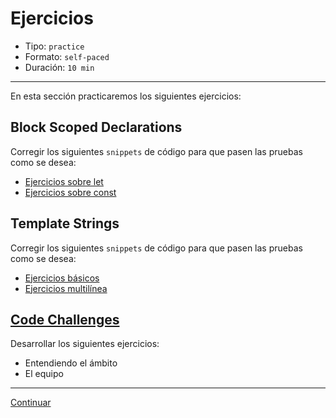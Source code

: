 # Ejercicios

* Tipo: `practice`
* Formato: `self-paced`
* Duración: `10 min`

***

En esta sección practicaremos los siguientes ejercicios:

## Block Scoped Declarations

Corregir los siguientes `snippets` de código para que pasen las pruebas como se
desea:

* [Ejercicios sobre let](http://tddbin.com/#?kata=es6/language/block-scoping/let)
* [Ejercicios sobre const](http://tddbin.com/#?kata=es6/language/block-scoping/const)

## Template Strings

Corregir los siguientes `snippets` de código para que pasen las pruebas como se
desea:

* [Ejercicios básicos](http://tddbin.com/#?kata=es6/language/template-strings/basics)
* [Ejercicios multilínea](http://tddbin.com/#?kata=es6/language/template-strings/multiline)

## [Code Challenges](https://github.com/Laboratoria/ec-js-deep-dive-exercises/tree/es6)

Desarrollar los siguientes ejercicios:

* Entendiendo el ámbito
* El equipo

***

[Continuar](04-destructuring.md)

